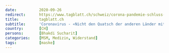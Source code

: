 ```yaml
---
date:          2020-09-26
redirect:      https://www.tagblatt.ch/schweiz/corona-pandemie-schluss-mit-masken-weg-mit-quarantaene-fertig-mit-abstandhalten-umstrittene-wissenschafter-raten-schweiz-zur-rueckkehr-in-die-normalitaet-ld.1261357
title:         tagblatt.ch
subtitle:      'Coronavirus - «Nicht den Quatsch der anderen Länder mitmachen»: Umstrittene Wissenschafter kritisieren die Schweiz'
country:       [CH]
persons:       [Bhakdi Sucharit]
categories:    [MSM, Medizin, Widerstand]
tags:          [maske]
---
```

